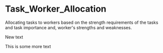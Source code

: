 # Task_Worker_Allocation
Allocating tasks to workers based on the strength requirements of the tasks and task importance and, worker's strengths and weaknesses.

New text


This is some more text


